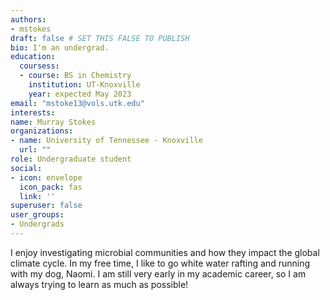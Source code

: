 ```yaml
---
authors:
- mstokes
draft: false # SET THIS FALSE TO PUBLISH
bio: I'm an undergrad.
education:
  coursess:
  - course: BS in Chemistry
    institution: UT-Knoxville
    year: expected May 2023
email: "mstoke13@vols.utk.edu"
interests:
name: Murray Stokes
organizations:
- name: University of Tennessee - Knoxville
  url: ""
role: Undergraduate student
social:
- icon: envelope
  icon_pack: fas
  link: ''
superuser: false
user_groups:
- Undergrads
---
```

I enjoy investigating microbial communities and how they impact the global climate cycle. In my free time, I like to go white water rafting and running with my dog, Naomi. I am still very early in my academic career, so I am always trying to learn as much as possible!
